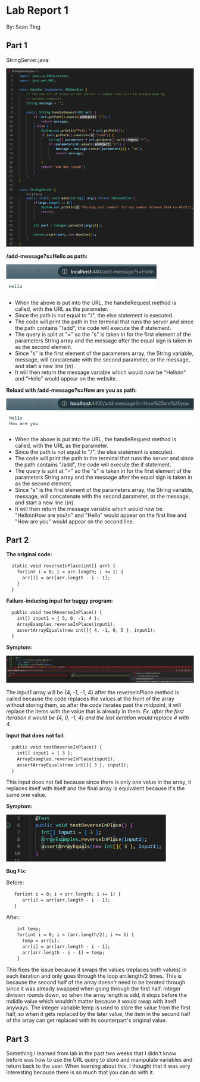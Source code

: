 # **Lab Report 1**
By: Sean Ting

## Part 1
StringServer.java:

![Image](StringServerSnippet.png)

**/add-message?s=Hello as path:**

![Image](AddMessageOne.png)

* When the above is put into the URL, the handleRequest method is called, with the URL as the parameter.
* Since the path is not equal to "/", the else statement is executed.
* The code will print the path in the terminal that runs the server and since the path contains "/add", the code will execute the if statement.
* The query is split at "=" so the "s" is taken in for the first element of the parameters String array and the message after the equal sign is taken in as the second element.
* Since "s" is the first element of the parameters array, the String variable, message, will concatenate with the second parameter, or the message, and start a new line (*\n*).
* It will then return the message variable which would now be "Hello\n" and "Hello" would appear on the website.

**Reload with /add-message?s=How are you as path:**

![Image](AddMessageTwo.png)

* When the above is put into the URL, the handleRequest method is called, with the URL as the parameter.
* Since the path is not equal to "/", the else statement is executed.
* The code will print the path in the terminal that runs the server and since the path contains "/add", the code will execute the if statement.
* The query is split at "=" so the "s" is taken in for the first element of the parameters String array and the message after the equal sign is taken in as the second element.
* Since "s" is the first element of the parameters array, the String variable, message, will concatenate with the second parameter, or the message, and start a new line (*\n*).
* It will then return the message variable which would now be "Hello\nHow are you\n" and "Hello" would appear on the first line and "How are you" would appear on the second line.

## Part 2

**The original code:**

```
  static void reverseInPlace(int[] arr) {
    for(int i = 0; i < arr.length; i += 1) {
      arr[i] = arr[arr.length - i - 1];
    }
  }
```

**Failure-inducing input for buggy program:**

```
  public void testReverseInPlace() {
    int[] input1 = { 5, 0, -1, 4 };
    ArrayExamples.reverseInPlace(input1);
    assertArrayEquals(new int[]{ 4, -1, 0, 5 }, input1);
  }
```

**Symptom:**

![Image](FailedJUnit.png)

The input1 array will be {4, -1, -1, 4} after the reverseInPlace method is called because the code replaces the values at the front of the array without storing them, so after the code iterates past the midpoint, it will replace the items with the value that is already in them. *Ex. after the first iteration it would be {4, 0, -1, 4} and the last iteration would replace 4 with 4.*



**Input that does not fail:**

```
  public void testReverseInPlace() {
    int[] input1 = { 3 };
    ArrayExamples.reverseInPlace(input1);
    assertArrayEquals(new int[]{ 3 }, input1);
  }
```

This input does not fail because since there is only one value in the array, it replaces itself with itself and the final array is equivalent because it's the same one value.

**Symptom:**

![Image](PassedJUnit.png)

**Bug Fix:**

Before:

```
   for(int i = 0; i < arr.length; i += 1) {
      arr[i] = arr[arr.length - i - 1];
   }
```

After:

```
    int temp;
    for(int i = 0; i < (arr.length/2); i += 1) {
      temp = arr[i];
      arr[i] = arr[arr.length - i - 1];
      arr[arr.length - i - 1] = temp;
    }
```

This fixes the issue because it swaps the values (replaces both values) in each iteration and only goes through the loop arr.length/2 times. This is because the second half of the array doesn't need to be iterated through since it was already swapped when going through the first half. Integer division rounds down, so when the array length is odd, it stops before the mdidle value which wouldn't matter because it would swap with itself anyways. The integer variable temp is used to store the value from the first half, so when it gets replaced by the later value, the item in the second half of the array can get replaced with its counterpart's original value.


## Part 3

Something I learned from lab in the past two weeks that I didn't know before was how to use the URL query to store and manipulate variables and return back to the user. When learning about this, I thought that it was very interesting because there is so much that you can do with it.
